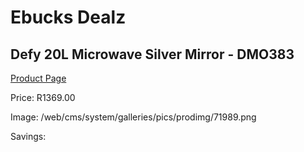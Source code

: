 
# Ebucks Dealz
## Defy 20L Microwave Silver Mirror - DMO383
[Product Page](https://www.ebucks.com/web/shop/productSelected.do?prodId=1228847205&catId=704989856)

Price: R1369.00

Image: /web/cms/system/galleries/pics/prodimg/71989.png

Savings: 


	
